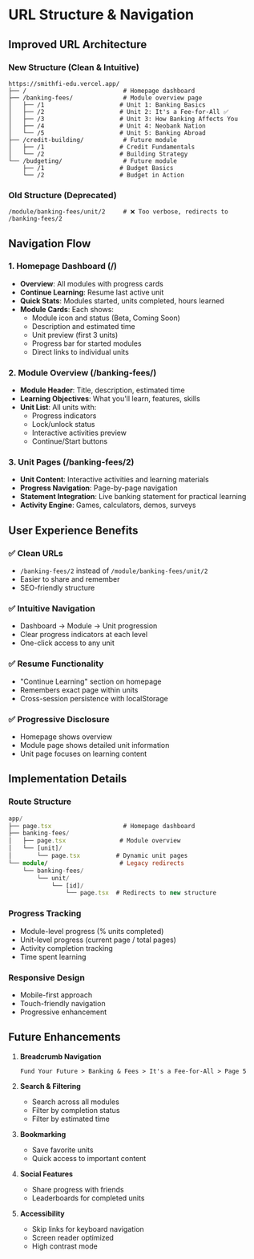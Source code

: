 # URL Structure & Navigation

## Improved URL Architecture

### New Structure (Clean & Intuitive)

```
https://smithfi-edu.vercel.app/
├── /                           # Homepage dashboard
├── /banking-fees/              # Module overview page
│   ├── /1                     # Unit 1: Banking Basics
│   ├── /2                     # Unit 2: It's a Fee-for-All ✅
│   ├── /3                     # Unit 3: How Banking Affects You
│   ├── /4                     # Unit 4: Neobank Nation
│   └── /5                     # Unit 5: Banking Abroad
├── /credit-building/           # Future module
│   ├── /1                     # Credit Fundamentals
│   └── /2                     # Building Strategy
└── /budgeting/                 # Future module
    ├── /1                     # Budget Basics
    └── /2                     # Budget in Action
```

### Old Structure (Deprecated)

```
/module/banking-fees/unit/2     # ❌ Too verbose, redirects to /banking-fees/2
```

## Navigation Flow

### 1. Homepage Dashboard (/)

- **Overview**: All modules with progress cards
- **Continue Learning**: Resume last active unit
- **Quick Stats**: Modules started, units completed, hours learned
- **Module Cards**: Each shows:
  - Module icon and status (Beta, Coming Soon)
  - Description and estimated time
  - Unit preview (first 3 units)
  - Progress bar for started modules
  - Direct links to individual units

### 2. Module Overview (/banking-fees/)

- **Module Header**: Title, description, estimated time
- **Learning Objectives**: What you'll learn, features, skills
- **Unit List**: All units with:
  - Progress indicators
  - Lock/unlock status
  - Interactive activities preview
  - Continue/Start buttons

### 3. Unit Pages (/banking-fees/2)

- **Unit Content**: Interactive activities and learning materials
- **Progress Navigation**: Page-by-page navigation
- **Statement Integration**: Live banking statement for practical learning
- **Activity Engine**: Games, calculators, demos, surveys

## User Experience Benefits

### ✅ Clean URLs

- `/banking-fees/2` instead of `/module/banking-fees/unit/2`
- Easier to share and remember
- SEO-friendly structure

### ✅ Intuitive Navigation

- Dashboard → Module → Unit progression
- Clear progress indicators at each level
- One-click access to any unit

### ✅ Resume Functionality

- "Continue Learning" section on homepage
- Remembers exact page within units
- Cross-session persistence with localStorage

### ✅ Progressive Disclosure

- Homepage shows overview
- Module page shows detailed unit information
- Unit page focuses on learning content

## Implementation Details

### Route Structure

```typescript
app/
├── page.tsx                    # Homepage dashboard
├── banking-fees/
│   ├── page.tsx               # Module overview
│   └── [unit]/
│       └── page.tsx          # Dynamic unit pages
└── module/                    # Legacy redirects
    └── banking-fees/
        └── unit/
            └── [id]/
                └── page.tsx  # Redirects to new structure
```

### Progress Tracking

- Module-level progress (% units completed)
- Unit-level progress (current page / total pages)
- Activity completion tracking
- Time spent learning

### Responsive Design

- Mobile-first approach
- Touch-friendly navigation
- Progressive enhancement

## Future Enhancements

1. **Breadcrumb Navigation**

   ```
   Fund Your Future > Banking & Fees > It's a Fee-for-All > Page 5
   ```

2. **Search & Filtering**
   - Search across all modules
   - Filter by completion status
   - Filter by estimated time

3. **Bookmarking**
   - Save favorite units
   - Quick access to important content

4. **Social Features**
   - Share progress with friends
   - Leaderboards for completed units

5. **Accessibility**
   - Skip links for keyboard navigation
   - Screen reader optimized
   - High contrast mode
